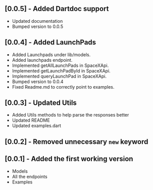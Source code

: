 ## [0.0.5] - Added Dartdoc support

- Updated documentation
- Bumped version to 0.0.5

## [0.0.4] - Added LaunchPads

- Added Launchpads under lib/models.
- Added launchpads endpoint.
- Implemented getAllLaunchPads in SpaceXApi.
- Implemented getLaunchPadById in SpaceXApi.
- Implemented queryLaunchPad in SpaceXApi.
- Bumped version to 0.0.4
- Fixed Readme.md to correctly point to examples.

## [0.0.3] - Updated Utils

- Added Utils methods to help parse the responses better
- Updated README
- Updated examples.dart

## [0.0.2] - Removed unnecessary `new` keyword

## [0.0.1] - Added the first working version

- Models
- All the endpoints
- Examples
